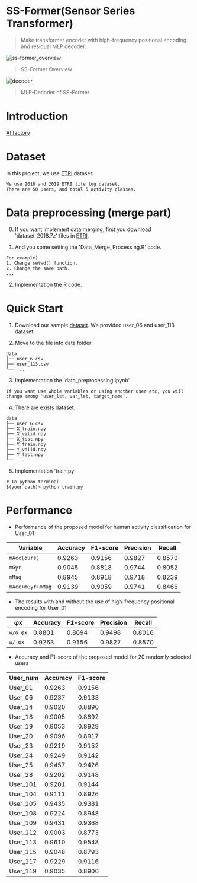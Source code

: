 # SS-Former(Sensor Series Transformer)
> Make transformer encoder with high-frequency positional encoding and residual MLP decoder.  
  
![ss-former_overview](https://user-images.githubusercontent.com/98331298/231897843-e5542980-6b6d-4de3-87ee-fc77ab7a225c.jpg)  
> SS-Former Overview    
    
![decoder](https://user-images.githubusercontent.com/98331298/231897806-3496fde7-fd5b-4dfa-899e-7f3e52d029c5.jpg)  
> MLP-Decoder of SS-Former  
  
# Introduction
[AI factory](https://aifactory.space/competition/detail/2234)
  
# Dataset
In this project, we use [ETRI](https://nanum.etri.re.kr/share/schung1/ETRILifelogDataset2020?lang=ko_KR) dataset.
```
We use 2018 and 2019 ETRI life log dataset.
There are 50 users, and total 5 activity classes.
```  
  
# Data preprocessing (merge part)
0. If you want implement data merging, first you download 'dataset_2018.7z' files in [ETRI](https://nanum.etri.re.kr/share/schung1/ETRILifelogDataset2020?lang=ko_KR). 

1. And you some setting the 'Data_Merge_Processing.R' code.
```
For example)
1. Change setwd() function. 
2. Change the save path.
...
```

2. Implementation the R code.
    
# Quick Start
1. Download our sample [dataset](https://drive.google.com/drive/folders/1DySSvBUnbMDBzxwmg7po3wxM9bS0zAtM?usp=sharing). We provided user_06 and user_113 dataset.
  
2. Move to the file into data folder
```
data
├── user_6.csv
├── user_113.csv
└── ...
```
  
3. Implementation the 'data_preprocessing.ipynb'
```
If you want use whole variables or using another user etc, you will change among 'user_lst, var_lst, target_name'.
```
  
 4. There are exists dataset.
 ```
data
├── user_6.csv
├── X_train.npy
├── X_valid.npy
├── X_test.npy
├── Y_train.npy
├── Y_valid.npy
├── Y_test.npy
└── ...
```
  
5. Implementation 'train.py'
```
# In python terminal
$(your path)> python train.py
```
  
# Performance 
- Performance of the proposed model for human activity classification for User_01  
  
| Variable | Accuracy | F1-score | Precision | Recall | 
| ------------- | ------------- | ------------- | ------------- | ------------- |
| `mAcc(ours)` | 0.9263 | 0.9156 | 0.9827 | 0.8570 |
| `mGyr` | 0.9045 | 0.8818 | 0.9744 | 0.8052 |
| `mMag` | 0.8945 | 0.8918 | 0.9718 | 0.8239 |
| `mAcc+mGyr+mMag` | 0.9139 | 0.9059 | 0.9741 | 0.8466 |
  
- The results with and without the use of high-frequency positional encoding for User_01  
   
| φx | Accuracy | F1-score | Precision | Recall | 
| ------------- | ------------- | ------------- | ------------- | ------------- |
| `w/o φx` | 0.8801 | 0.8694 | 0.9498 | 0.8016 |
| `w/ φx` | 0.9263 | 0.9156 | 0.9827 | 0.8570 |

- Accuracy and F1-score of the proposed model for 20 randomly selected users  
   
| User_num | Accuracy | F1-score |  
| ------------- | ------------- | ------------- | 
| User_01 | 0.9263 | 0.9156 | 
| User_06 | 0.9237 | 0.9133 | 
| User_14 | 0.9020 | 0.8890 | 
| User_18 | 0.9005 | 0.8892 | 
| User_19 | 0.9053 | 0.8929 | 
| User_20 | 0.9096 | 0.8917 | 
| User_23 | 0.9219 | 0.9152 | 
| User_24 | 0.9249 | 0.9142 | 
| User_25 | 0.9457 | 0.9426 | 
| User_28 | 0.9202 | 0.9148 | 
| User_101 | 0.9201 | 0.9144 | 
| User_104 | 0.9111 | 0.8926 | 
| User_105 | 0.9435 | 0.9381 | 
| User_108 | 0.9224 | 0.8948 | 
| User_109 | 0.9431 | 0.9368 | 
| User_112 | 0.9003 | 0.8773 | 
| User_113 | 0.9610 | 0.9548 | 
| User_115 | 0.9048 | 0.8793 | 
| User_117 | 0.9229 | 0.9116 | 
| User_119 | 0.9035 | 0.8900 | 
